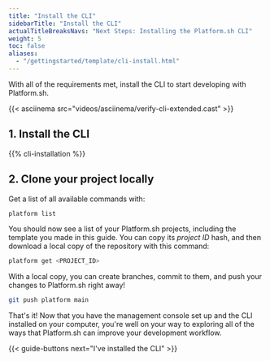 ```yaml
---
title: "Install the CLI"
sidebarTitle: "Install the CLI"
actualTitleBreaksNavs: "Next Steps: Installing the Platform.sh CLI"
weight: 5
toc: false
aliases:
  - "/gettingstarted/template/cli-install.html"
---
```


With all of the requirements met, install the CLI to start developing with Platform.sh.

{{< asciinema src="videos/asciinema/verify-cli-extended.cast" >}}

## 1. Install the CLI

{{% cli-installation %}}

## 2. Clone your project locally

Get a list of all available commands with:

```bash
platform list
```

You should now see a list of your Platform.sh projects, including the template you made in this guide.
You can copy its *project ID* hash, and then download a local copy of the repository with this command:

```bash
platform get <PROJECT_ID>
```

With a local copy, you can create branches, commit to them, and push your changes to Platform.sh right away!

```bash
git push platform main
```

That's it!
Now that you have the management console set up and the CLI installed on your computer,
you're well on your way to exploring all of the ways that Platform.sh can improve your development workflow.

{{< guide-buttons next="I've installed the CLI" >}}
